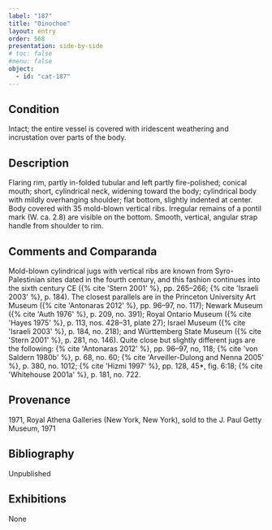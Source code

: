 ```yaml
---
label: "187"
title: "Oinochoe"
layout: entry
order: 568
presentation: side-by-side
# toc: false
#menu: false 
object:
  - id: "cat-187"
---
```


## Condition

Intact; the entire vessel is covered with iridescent weathering and incrustation over parts of the body.

## Description

Flaring rim, partly in-folded tubular and left partly fire-polished; conical mouth; short, cylindrical neck, widening toward the body; cylindrical body with mildly overhanging shoulder; flat bottom, slightly indented at center. Body covered with 35 mold-blown vertical ribs. Irregular remains of a pontil mark (W. ca. 2.8) are visible on the bottom. Smooth, vertical, angular strap handle from shoulder to rim.

## Comments and Comparanda

Mold-blown cylindrical jugs with vertical ribs are known from Syro-Palestinian sites dated in the fourth century, and this fashion continues into the sixth century CE ({% cite 'Stern 2001' %}, pp. 265–266; {% cite 'Israeli 2003' %}, p. 184). The closest parallels are in the Princeton University Art Museum ({% cite 'Antonaras 2012' %}, pp. 96–97, no. 117); Newark Museum ({% cite 'Auth 1976' %}, p. 209, no. 391); Royal Ontario Museum ({% cite 'Hayes 1975' %}, p. 113, nos. 428–31, plate 27); Israel Museum ({% cite 'Israeli 2003' %}, p. 184, no. 218); and Württemberg State Museum ({% cite 'Stern 2001' %}, p. 281, no. 146). Quite close but slightly different jugs are the following: {% cite 'Antonaras 2012' %}, pp. 96–97, no, 118; {% cite 'von Saldern 1980b' %}, p. 68, no. 60; {% cite 'Arveiller-Dulong and Nenna 2005' %}, p. 380, no. 1012; {% cite 'Hizmi 1997' %}, pp. 128, 45*, fig. 6:18; {% cite 'Whitehouse 2001a' %}, p. 181, no. 722.

## Provenance

1971, Royal Athena Galleries (New York, New York), sold to the J. Paul Getty Museum, 1971

## Bibliography

Unpublished

## Exhibitions

None
